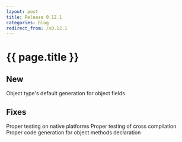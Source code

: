 ```yaml
---
layout: post
title: Release 0.12.1
categories: blog
redirect_from: /v0.12.1
---
```


# {{ page.title }}

## New
Object type's default generation for object fields

## Fixes
Proper testing on native platforms
Proper testing of cross compilation
Proper code generation for object methods declaration
